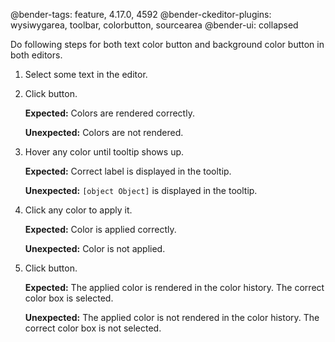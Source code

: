@bender-tags: feature, 4.17.0, 4592
@bender-ckeditor-plugins: wysiwygarea, toolbar, colorbutton, sourcearea
@bender-ui: collapsed

Do following steps for both text color button and background color button in both editors.

1. Select some text in the editor.
2. Click button.

	**Expected:** Colors are rendered correctly.

	**Unexpected:** Colors are not rendered.
3. Hover any color until tooltip shows up.

	**Expected:** Correct label is displayed in the tooltip.

	**Unexpected:** `[object Object]` is displayed in the tooltip.
4. Click any color to apply it.

	**Expected:** Color is applied correctly.

	**Unexpected:** Color is not applied.
5. Click button.

	**Expected:** The applied color is rendered in the color history. The correct color box is selected.

	**Unexpected:** The applied color is not rendered in the color history. The correct color box is not selected.
